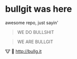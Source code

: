 # bullgit was here

awesome repo, just sayin'

> WE DO BULLSHIT

> WE ARE BULLGIT

:cow: :shit: http://bullg.it
